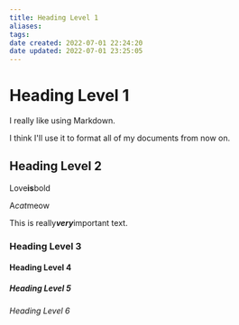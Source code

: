```yaml
---
title: Heading Level 1
aliases: 
tags: 
date created: 2022-07-01 22:24:20
date updated: 2022-07-01 23:25:05
---
```


# Heading Level 1

I really like using Markdown.  

I think I'll use it to format all of my documents from now on.

## Heading Level 2

Love**is**bold

A*cat*meow

This is really***very***important text.

### Heading Level 3

#### Heading Level 4

##### Heading Level 5

###### Heading Level 6
